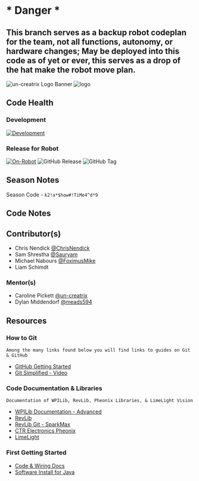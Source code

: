 # * Danger *
## This branch serves as a backup robot codeplan for the team, not all functions, autonomy, or hardware changes; May be deployed into this code as of yet or ever, this serves as a drop of the hat make the robot move plan. 
![un-creatrix Logo Banner](https://github.com/un-creatrix/CreatrixDev/blob/main/Banner-v3.3.png?raw=true)
![logo](https://github.com/FRC-3695/2024-Season---ShowTime/blob/development/Images/Logo.png?raw=true)
## Code Health
### Development
[![Development](https://www.codefactor.io/repository/github/frc-3695/2024-season---showtime/badge)](https://www.codefactor.io/repository/github/frc-3695/2024-season---showtime)
### Release for Robot
[![On-Robot](https://www.codefactor.io/repository/github/frc-3695/2024-season---showtime/badge/robot-deployed)](https://www.codefactor.io/repository/github/frc-3695/2024-season---showtime/overview/robot-deployed)  ![GitHub Release](https://img.shields.io/github/v/release/FRC-3695/2024-Season---ShowTime?include_prereleases&display_name=release)
  ![GitHub Tag](https://img.shields.io/github/v/tag/FRC-3695/2024-season---showtime?include_prereleases)
## Season Notes
Season Code - `k2!a*$how#!TiMe4^d*9`
## Code Notes
## Contributor(s)
- Chris Nendick  [@ChrisNendick](https://github.com/ChrisNendick)
- Sam Shrestha  [@Sauryam](https://github.com/Sauryam)
- Michael Nabours  [@FoximusMike](https://github.com/FoximusMike)
- Liam Schimdt
### Mentor(s)
- Caroline Pickett [@un-creatrix](https://github.com/un-creatrix)
- Dylan Middendorf [@meads594](https://github.com/meads594)
## Resources
### How to Git
`Among the many links found below you will find links to guides on Git & GitHub`
- [GitHub Getting Started](https://docs.github.com/en/get-started)
- [Git Simplified - Video](https://youtu.be/HkdAHXoRtos?si=phwDUfXwC512ukUh)
### Code Documentation & Libraries
`Documentation of WPILib, RevLib, Pheonix Libraries, & LimeLight Vision`
- [WPILib Documentation - Advanced](https://docs.wpilib.org/en/stable/stubs/advanced-programming-stub.html)
- [RevLib](https://docs.revrobotics.com/sparkmax/software-resources/spark-max-api-information)
- [RevLib Git - SparkMax](https://github.com/REVrobotics/SPARK-MAX-Examples/tree/b865e5fa644bc859769c7a6130b7101176aec6d5/Java)
- [CTR Electronics Pheonix](https://store.ctr-electronics.com/software/)
- [LimeLight](https://docs.limelightvision.io/docs/docs-limelight/getting-started/summary)
### First Getting Started
- [Code & Wiring Docs](https://docs.wpilib.org/en/latest/index.html)
- [Software Install for Java](https://docs.wpilib.org/en/latest/docs/zero-to-robot/step-2/wpilib-setup.html)
